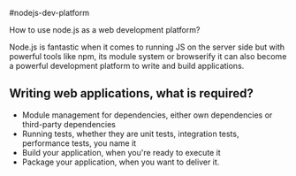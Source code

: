 #nodejs-dev-platform

How to use node.js as a web development platform?

Node.js is fantastic when it comes to running JS on the server side but with powerful tools like npm, its module system or browserify it can also become a powerful development platform to write and build applications.

## Writing web applications, what is required?

- Module management for dependencies, either own dependencies or third-party dependencies
- Running tests, whether they are unit tests, integration tests, performance tests, you name it
- Build your application, when you're ready to execute it
- Package your application, when you want to deliver it.

